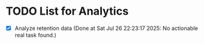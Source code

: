 # TODO List for Analytics

- [x] Analyze retention data  (Done at Sat Jul 26 22:23:17 2025: No actionable real task found.)